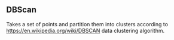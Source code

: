 ## DBScan

Takes a set of points and partition them into clusters according to https://en.wikipedia.org/wiki/DBSCAN data clustering algorithm.

